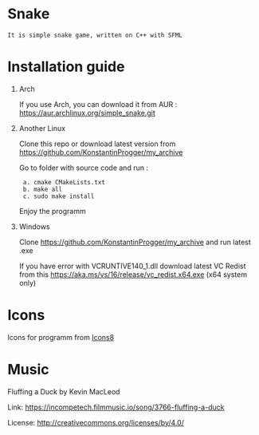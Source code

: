 # Snake

    It is simple snake game, written on C++ with SFML
    
# Installation guide

1. Arch

    If you use Arch, you can download it from AUR : https://aur.archlinux.org/simple_snake.git
    
2. Another Linux

    Clone this repo or download latest version from https://github.com/KonstantinProgger/my_archive
    
    Go to folder with source code and run :
    
        a. cmake CMakeLists.txt
        b. make all
        c. sudo make install
        
    Enjoy the programm
    
3. Windows

    Clone https://github.com/KonstantinProgger/my_archive and run latest .exe
    
    If you have error with VCRUNTIVE140_1.dll download latest VC Redist from this https://aka.ms/vs/16/release/vc_redist.x64.exe (x64 system only)

# Icons

Icons for programm from <a target="_blank" href="https://icons8.ru">Icons8</a>

# Music

Fluffing a Duck by Kevin MacLeod

Link: https://incompetech.filmmusic.io/song/3766-fluffing-a-duck

License: http://creativecommons.org/licenses/by/4.0/
